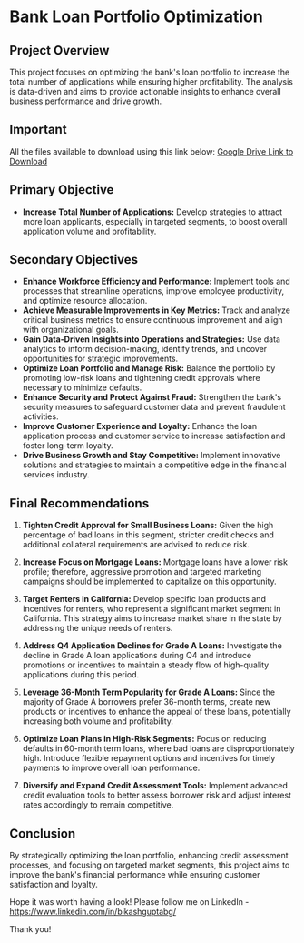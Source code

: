 # Bank Loan Portfolio Optimization

## Project Overview

This project focuses on optimizing the bank's loan portfolio to increase the total number of applications while ensuring higher profitability. The analysis is data-driven and aims to provide actionable insights to enhance overall business performance and drive growth.

## Important 
All the files available to download using this link below:
[Google Drive Link to Download](https://drive.google.com/drive/folders/1C_5AsbD-Lf5ogyo7vaHdiXE-sYpwNqRy?usp=sharing)


## Primary Objective

- **Increase Total Number of Applications:** Develop strategies to attract more loan applicants, especially in targeted segments, to boost overall application volume and profitability.

## Secondary Objectives

- **Enhance Workforce Efficiency and Performance:** Implement tools and processes that streamline operations, improve employee productivity, and optimize resource allocation.
- **Achieve Measurable Improvements in Key Metrics:** Track and analyze critical business metrics to ensure continuous improvement and align with organizational goals.
- **Gain Data-Driven Insights into Operations and Strategies:** Use data analytics to inform decision-making, identify trends, and uncover opportunities for strategic improvements.
- **Optimize Loan Portfolio and Manage Risk:** Balance the portfolio by promoting low-risk loans and tightening credit approvals where necessary to minimize defaults.
- **Enhance Security and Protect Against Fraud:** Strengthen the bank's security measures to safeguard customer data and prevent fraudulent activities.
- **Improve Customer Experience and Loyalty:** Enhance the loan application process and customer service to increase satisfaction and foster long-term loyalty.
- **Drive Business Growth and Stay Competitive:** Implement innovative solutions and strategies to maintain a competitive edge in the financial services industry.

## Final Recommendations

1. **Tighten Credit Approval for Small Business Loans:** Given the high percentage of bad loans in this segment, stricter credit checks and additional collateral requirements are advised to reduce risk.
  
2. **Increase Focus on Mortgage Loans:** Mortgage loans have a lower risk profile; therefore, aggressive promotion and targeted marketing campaigns should be implemented to capitalize on this opportunity.

3. **Target Renters in California:** Develop specific loan products and incentives for renters, who represent a significant market segment in California. This strategy aims to increase market share in the state by addressing the unique needs of renters.

4. **Address Q4 Application Declines for Grade A Loans:** Investigate the decline in Grade A loan applications during Q4 and introduce promotions or incentives to maintain a steady flow of high-quality applications during this period.

5. **Leverage 36-Month Term Popularity for Grade A Loans:** Since the majority of Grade A borrowers prefer 36-month terms, create new products or incentives to enhance the appeal of these loans, potentially increasing both volume and profitability.

6. **Optimize Loan Plans in High-Risk Segments:** Focus on reducing defaults in 60-month term loans, where bad loans are disproportionately high. Introduce flexible repayment options and incentives for timely payments to improve overall loan performance.

7. **Diversify and Expand Credit Assessment Tools:** Implement advanced credit evaluation tools to better assess borrower risk and adjust interest rates accordingly to remain competitive.

## Conclusion

By strategically optimizing the loan portfolio, enhancing credit assessment processes, and focusing on targeted market segments, this project aims to improve the bank's financial performance while ensuring customer satisfaction and loyalty.


Hope it was worth having a look! Please follow me on LinkedIn - https://www.linkedin.com/in/bikashguptabg/

Thank you!
